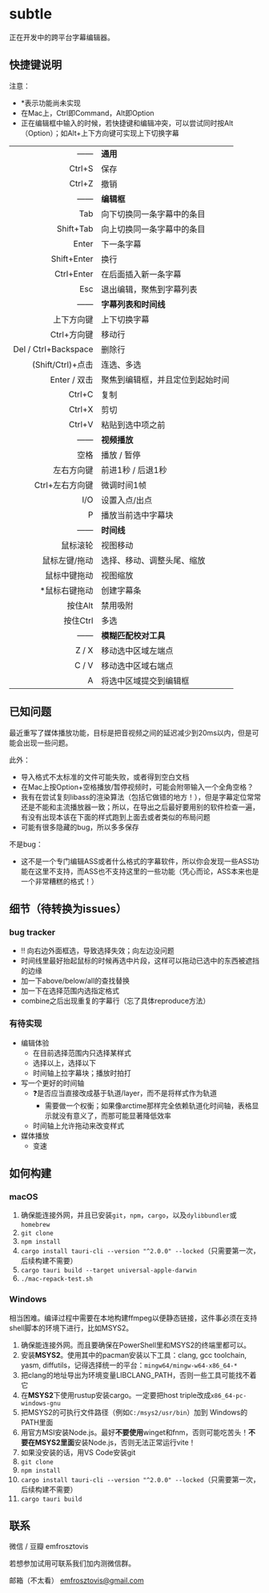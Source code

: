 # subtle

正在开发中的跨平台字幕编辑器。

## 快捷键说明

注意：
- *表示功能尚未实现
- 在Mac上，Ctrl即Command，Alt即Option
- 正在编辑框中输入的时候，若快捷键和编辑冲突，可以尝试同时按Alt（Option）；如Alt+上下方向键可实现上下切换字幕

|||
|--:|:--|
|——| **通用** |
| Ctrl+S | 保存 |
| Ctrl+Z | 撤销 |
|——| **编辑框** |
| Tab  | 向下切换同一条字幕中的条目 |
| Shift+Tab |  向上切换同一条字幕中的条目|
| Enter  | 下一条字幕 |
| Shift+Enter | 换行 |
| Ctrl+Enter | 在后面插入新一条字幕 |
| Esc | 退出编辑，聚焦到字幕列表 |
|——| **字幕列表和时间线** |
| 上下方向键 | 上下切换字幕 |
| Ctrl+方向键 | 移动行 |
| Del / Ctrl+Backspace | 删除行 |
| (Shift/Ctrl)+点击 | 连选、多选 |
| Enter / 双击 | 聚焦到编辑框，并且定位到起始时间 |
| Ctrl+C | 复制 |
| Ctrl+X | 剪切 |
| Ctrl+V | 粘贴到选中项之前 |
|——| **视频播放** |
| 空格 | 播放 / 暂停 |
| 左右方向键 | 前进1秒 / 后退1秒 |
| Ctrl+左右方向键 | 微调时间1帧 |
| I/O | 设置入点/出点 |
| P | 播放当前选中字幕块 |
|——| **时间线** |
| 鼠标滚轮 | 视图移动 |
| 鼠标左键/拖动 | 选择、移动、调整头尾、缩放 |
| 鼠标中键拖动 | 视图缩放 |
| *鼠标右键拖动 | 创建字幕条 |
| 按住Alt | 禁用吸附 |
| 按住Ctrl | 多选 |
|——|**模糊匹配校对工具**|
| Z / X | 移动选中区域左端点 |
| C / V | 移动选中区域右端点 |
| A | 将选中区域提交到编辑框 |

## 已知问题

最近重写了媒体播放功能，目标是把音视频之间的延迟减少到20ms以内，但是可能会出现一些问题。

此外：
- 导入格式不太标准的文件可能失败，或者得到空白文档
- 在Mac上按Option+空格播放/暂停视频时，可能会附带输入一个全角空格？
- 我有在尝试复刻libass的渲染算法（包括它做错的地方！），但是字幕定位常常还是不能和主流播放器一致；所以，在导出之后最好要用别的软件检查一遍，有没有出现本该在下面的样式跑到上面去或者类似的布局问题
- 可能有很多隐藏的bug，所以多多保存

不是bug：
- 这不是一个专门编辑ASS或者什么格式的字幕软件，所以你会发现一些ASS功能在这里不支持，而ASS也不支持这里的一些功能（凭心而论，ASS本来也是一个非常糟糕的格式！）

## 细节（待转换为issues）

### bug tracker
- ‼️ 向右边外面框选，导致选择失效；向左边没问题
- 时间线里最好抬起鼠标的时候再选中片段，这样可以拖动已选中的东西被遮挡的边缘
- 加一下above/below/all的查找替换
- 加一下在选择范围内选指定格式
- combine之后出现重复的字幕行（忘了具体reproduce方法）

### 有待实现
- 编辑体验
  - 在目前选择范围内只选择某样式
  - 选择以上，选择以下
  - 时间轴上拉字幕块；播放时拍打
- 写一个更好的时间轴
  - ❓是否应当直接改成基于轨道/layer，而不是将样式作为轨道
    - 需要做一个权衡；如果像arctime那样完全依赖轨道化时间轴，表格显示就没有意义了，而那可能显著降低效率
  - 时间轴上允许拖动来改变样式
- 媒体播放
  - 变速

## 如何构建

### macOS

1. 确保能连接外网，并且已安装`git`，`npm`，`cargo`，以及`dylibbundler`或`homebrew`
2. `git clone`
3. `npm install`
4. `cargo install tauri-cli --version "^2.0.0" --locked`（只需要第一次，后续构建不需要）
5. `cargo tauri build --target universal-apple-darwin`
6. `./mac-repack-test.sh`

### Windows

相当困难。编译过程中需要在本地构建ffmpeg以便静态链接，这件事必须在支持shell脚本的环境下进行，比如MSYS2。

1. 确保能连接外网。而且要确保在PowerShell里和MSYS2的终端里都可以。
2. 安装**MSYS2**。使用其中的pacman安装以下工具：clang, gcc toolchain, yasm, diffutils，记得选择统一的平台：`mingw64/mingw-w64-x86_64-*`
3. 把clang的地址导出为环境变量LIBCLANG_PATH，否则一些工具可能找不着它
4. 在**MSYS2**下使用rustup安装cargo。一定要把host triple改成`x86_64-pc-windows-gnu`
5. 把MSYS2的可执行文件路径（例如`C:/msys2/usr/bin`）加到 Windows的PATH里面
6. 用官方MSI安装Node.js。最好**不要使用**winget和fnm，否则可能吃苦头！**不要在MSYS2里面**安装Node.js，否则无法正常运行vite！
7. 如果没安装的话，用VS Code安装git
8. `git clone`
9. `npm install`
10. `cargo install tauri-cli --version "^2.0.0" --locked`（只需要第一次，后续构建不需要）
11. `cargo tauri build`

## 联系

微信 / 豆瓣 emfrosztovis

若想参加试用可联系我们加内测微信群。

邮箱（不太看） emfrosztovis@gmail.com